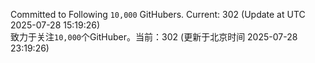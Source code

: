 Committed to Following `10,000` GitHubers. Current: <!-- FOLLOWING_COUNT -->302<!-- FOLLOWING_COUNT --> (Update at UTC <!-- LAST_UPDATED -->2025-07-28 15:19:26<!-- LAST_UPDATED -->)<br>
致力于关注`10,000`个GitHuber。当前：<!-- FOLLOWING_COUNT -->302<!-- FOLLOWING_COUNT --> (更新于北京时间 <!-- LAST_UPDATED_CST -->2025-07-28 23:19:26<!-- LAST_UPDATED_CST -->)
